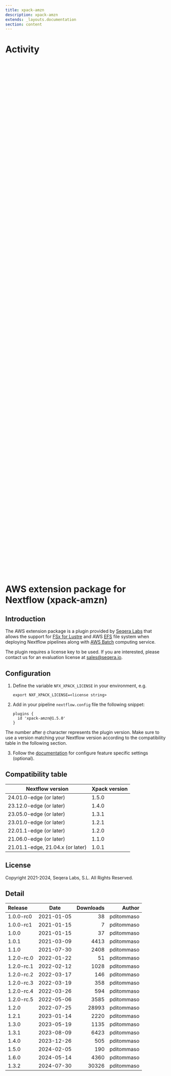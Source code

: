 ```yaml
---
title: xpack-amzn
description: xpack-amzn
extends: _layouts.documentation
section: content
---
```


# Activity

<div style="position: relative; height:40vh; width:80vw">
    <canvas id="releases"></canvas>
</div>
<script type="module" src="docs/xpack-amzn/xpack-amzn.js"></script>

# AWS extension package for Nextflow (xpack-amzn)

## Introduction

The AWS extension package is a plugin provided by [Seqera Labs](https://www.seqera.io/) that allows the support for [FSx for Lustre](https://aws.amazon.com/fsx/lustre/) 
and AWS [EFS](https://aws.amazon.com/efs/) file system when deploying Nextflow pipelines 
along with [AWS Batch](https://aws.amazon.com/batch/) computing service.

The plugin requires a license key to be used. If you are interested, please contact us for an evaluation license at [sales@seqera.io](mailto:sales@seqera.io).

## Configuration

1. Define the variable `NFX_XPACK_LICENSE` in your environment, e.g. 

    ```
    export NXF_XPACK_LICENSE=<license string>
    ```

2. Add in your pipeline `nextflow.config` file the following 
snippet: 

    ```
    plugins {
      id 'xpack-amzn@1.5.0'
    }
    ``` 

The number after `@` character represents the plugin version. Make sure to use 
a version matching your Nextflow version according to the compatibility table 
in the following section. 

3. Follow the [documentation](docs.md) for configure feature specific settings (optional).

## Compatibility table


| Nextflow version        | Xpack version   |
|---                      |---              |
| 24.01.0-edge (or later) | 1.5.0           |
| 23.12.0-edge (or later) | 1.4.0           |
| 23.05.0-edge (or later) | 1.3.1           |
| 23.01.0-edge (or later) | 1.2.1           |
| 22.01.1-edge (or later) | 1.2.0           |
| 21.06.0-edge (or later) | 1.1.0           |
| 21.01.1-edge, 21.04.x (or later) | 1.0.1  |


## License  

Copyright 2021-2024, Seqera Labs, S.L. All Rights Reserved.


## Detail

| Release                               | Date | Downloads                        | Author |
| :------------ | :---------: | ------: | -----------: |
 | 1.0.0-rc0 | 2021-01-05 | 38 | pditommaso |
 | 1.0.0-rc1 | 2021-01-15 | 7 | pditommaso |
 | 1.0.0 | 2021-01-15 | 37 | pditommaso |
 | 1.0.1 | 2021-03-09 | 4413 | pditommaso |
 | 1.1.0 | 2021-07-30 | 2408 | pditommaso |
 | 1.2.0-rc.0 | 2022-01-22 | 51 | pditommaso |
 | 1.2.0-rc.1 | 2022-02-12 | 1028 | pditommaso |
 | 1.2.0-rc.2 | 2022-03-17 | 146 | pditommaso |
 | 1.2.0-rc.3 | 2022-03-19 | 358 | pditommaso |
 | 1.2.0-rc.4 | 2022-03-26 | 594 | pditommaso |
 | 1.2.0-rc.5 | 2022-05-06 | 3585 | pditommaso |
 | 1.2.0 | 2022-07-25 | 28993 | pditommaso |
 | 1.2.1 | 2023-01-14 | 2220 | pditommaso |
 | 1.3.0 | 2023-05-19 | 1135 | pditommaso |
 | 1.3.1 | 2023-08-09 | 6423 | pditommaso |
 | 1.4.0 | 2023-12-26 | 505 | pditommaso |
 | 1.5.0 | 2024-02-05 | 190 | pditommaso |
 | 1.6.0 | 2024-05-14 | 4360 | pditommaso |
 | 1.3.2 | 2024-07-30 | 30326 | pditommaso |

